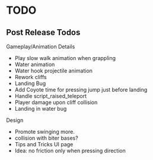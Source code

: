 
TODO
=====

Post Release Todos
------------------

Gameplay/Animation Details

* Play slow walk animation when grappling
* Water animation
* Water hook projectile animation
* Rework cliffs
* Landing Bug
* Add Coyote time for pressing jump just before landing
* Handle script_raised_teleport
* Player damage upon cliff collision
* Landing in water bug

Design

* Promote swinging more.
* collision with biter bases?
* Tips and Tricks UI page
* Idea: no friction only when pressing direction
